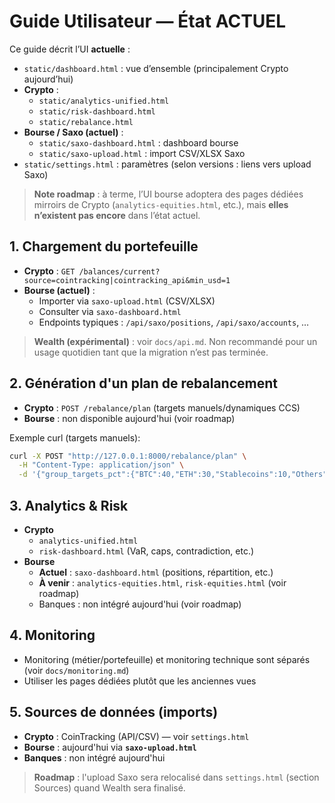 # Guide Utilisateur — État ACTUEL

Ce guide décrit l’UI **actuelle** :
- `static/dashboard.html` : vue d’ensemble (principalement Crypto aujourd’hui)
- **Crypto** :
  - `static/analytics-unified.html`
  - `static/risk-dashboard.html`
  - `static/rebalance.html`
- **Bourse / Saxo (actuel)** :
  - `static/saxo-dashboard.html` : dashboard bourse
  - `static/saxo-upload.html` : import CSV/XLSX Saxo
- `static/settings.html` : paramètres (selon versions : liens vers upload Saxo)

> **Note roadmap** : à terme, l’UI bourse adoptera des pages dédiées mirroirs de Crypto (`analytics-equities.html`, etc.), mais **elles n’existent pas encore** dans l’état actuel.

## 1. Chargement du portefeuille
- **Crypto** : `GET /balances/current?source=cointracking|cointracking_api&min_usd=1`
- **Bourse (actuel)** :
  - Importer via `saxo-upload.html` (CSV/XLSX)
  - Consulter via `saxo-dashboard.html`
  - Endpoints typiques : `/api/saxo/positions`, `/api/saxo/accounts`, …

> **Wealth (expérimental)** : voir `docs/api.md`. Non recommandé pour un usage quotidien tant que la migration n’est pas terminée.

## 2. Génération d'un plan de rebalancement
- **Crypto** : `POST /rebalance/plan` (targets manuels/dynamiques CCS)
- **Bourse** : non disponible aujourd'hui (voir roadmap)

Exemple curl (targets manuels):
```bash
curl -X POST "http://127.0.0.1:8000/rebalance/plan" \
  -H "Content-Type: application/json" \
  -d '{"group_targets_pct":{"BTC":40,"ETH":30,"Stablecoins":10,"Others":20}}'
```

## 3. Analytics & Risk
- **Crypto**
  - `analytics-unified.html`
  - `risk-dashboard.html` (VaR, caps, contradiction, etc.)
- **Bourse**
  - **Actuel** : `saxo-dashboard.html` (positions, répartition, etc.)
  - **À venir** : `analytics-equities.html`, `risk-equities.html` (voir roadmap)
  - Banques : non intégré aujourd'hui (voir roadmap)

## 4. Monitoring
- Monitoring (métier/portefeuille) et monitoring technique sont séparés (voir `docs/monitoring.md`)
- Utiliser les pages dédiées plutôt que les anciennes vues

## 5. Sources de données (imports)
- **Crypto** : CoinTracking (API/CSV) — voir `settings.html`
- **Bourse** : aujourd'hui via **`saxo-upload.html`**
- **Banques** : non intégré aujourd'hui

> **Roadmap** : l'upload Saxo sera relocalisé dans `settings.html` (section Sources) quand Wealth sera finalisé.
